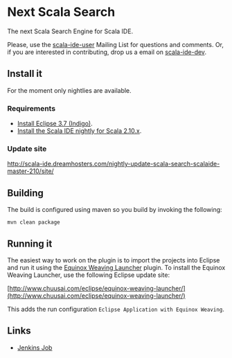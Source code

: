 Next Scala Search
=================

The next Scala Search Engine for Scala IDE.

Please, use the [scala-ide-user](http://groups.google.com/group/scala-ide-user/) Mailing List for questions and 
comments. Or, if you are interested in contributing, drop us a email on [scala-ide-dev](http://groups.google.com/group/scala-ide-dev/).

Install it
----------

For the moment only nightlies are available.

### Requirements ###

* [Install Eclipse 3.7 (Indigo)](http://www.eclipse.org/downloads/packages/release/indigo/sr2).
* [Install the Scala IDE nightly for Scala 2.10.x](http://scala-ide.org/download/nightly.html#for_scala_210x).

### Update site ###

http://scala-ide.dreamhosters.com/nightly-update-scala-search-scalaide-master-210/site/ 

Building
--------

The build is configured using maven so you build by invoking the following:

    mvn clean package
    
Running it
----------

The easiest way to work on the plugin is to import the projects into Eclipse and run it using 
the [Equinox Weaving Launcher](https://github.com/milessabin/equinox-weaving-launcher) plugin.
To install the Equinox Weaving Launcher, use the following Eclipse update site:

[http://www.chuusai.com/eclipse/equinox-weaving-launcher/](http://www.chuusai.com/eclipse/equinox-weaving-launcher/)

This adds the run configuration `Eclipse Application with Equinox Weaving`.

Links
-----

- [Jenkins Job](https://jenkins.scala-ide.org:8496/jenkins/view/Plugins%20%28Scala%20IDE%29/job/scala-search-nightly-master-2.10/?)
